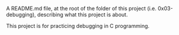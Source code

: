 A README.md file, at the root of the folder of this project (i.e. 0x03-debugging), describing what this project is about.

This project is for practicing debugging in  C programming.
